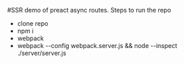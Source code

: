 #SSR demo of preact async routes.
Steps to run the repo

- clone repo
- npm i
- webpack
- webpack --config webpack.server.js && node --inspect ./server/server.js
